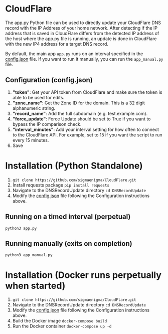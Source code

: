 # CloudFlare
The app.py Python file can be used to directly update your CloudFlare DNS record with the IP Address of your home network. After detecting if the IP address that is saved in CloudFlare differs from the detected IP address of the host where the app.py file is running, an update is done in CloudFlare with the new IP4 address for a target DNS record.

By default, the main app `app.py` runs on an interval specified in the [config.json](https://github.com/sigmaenigma/CloudFlare/blob/main/DNSRecordUpdate/config.json) file. If you want to run it manually, you can run the `app_manual.py` file.

## Configuration (config.json)
1. **"token"**: Get your API token from CloudFlare and make sure the token is able to be used for edits.
2. **"zone_name"**: Get the Zone ID for the domain. This is a 32 digit alphanumeric string.
3. **"record_name"**: Add the full subdomain (e.g. test.example.com).
4. **"force_update"**: Force Update should be set to True if you want to bypass the IP comparison check.
5. **"interval_minutes"**: Add your interval setting for how often to connect to the CloudFlare API. For example, set to 15 if you want the script to run every 15 minutes.
7. Save

# Installation (Python Standalone)
1. `git clone https://github.com/sigmaenigma/CloudFlare.git`
2. Install requests package `pip install requests`
3. Navigate to the DNSRecordUpdate directory `cd DNSRecordUpdate`
4. Modify the [config.json](https://github.com/sigmaenigma/CloudFlare/blob/main/DNSRecordUpdate/config.json) file following the Configuration instructions above.

## Running on a timed interval (perpetual)
`python3 app.py`

## Running manually (exits on completion)
`python3 app_manual.py`

# Installation (Docker runs perpetually when started)
1. `git clone https://github.com/sigmaenigma/CloudFlare.git`
2. Navigate to the DNSRecordUpdate directory `cd DNSRecordUpdate`
3. Modify the [config.json](https://github.com/sigmaenigma/CloudFlare/blob/main/DNSRecordUpdate/config.json) file following the Configuration instructions above.
4. Build the Docker image `docker-compose build`
5. Run the Docker container `docker-compose up -d` 
